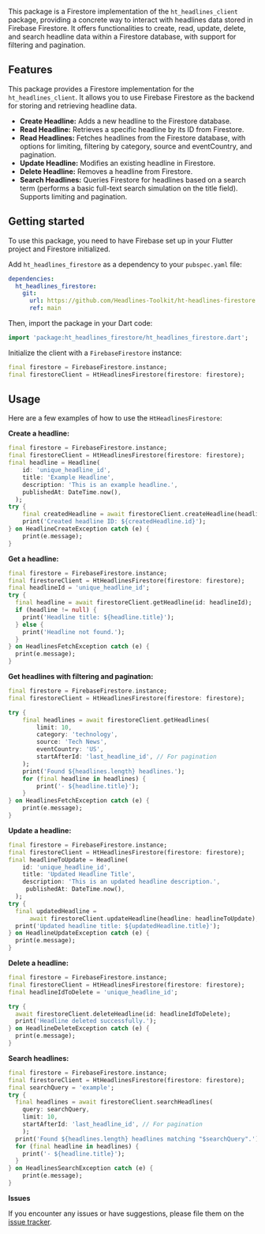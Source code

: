 This package is a Firestore implementation of the `ht_headlines_client` package, providing a concrete way to interact with headlines data stored in Firebase Firestore. It offers functionalities to create, read, update, delete, and search headline data within a Firestore database, with support for filtering and pagination.

## Features

This package provides a Firestore implementation for the `ht_headlines_client`. It allows you to use Firebase Firestore as the backend for storing and retrieving headline data.

*   **Create Headline:** Adds a new headline to the Firestore database.
*   **Read Headline:** Retrieves a specific headline by its ID from Firestore.
*   **Read Headlines:** Fetches headlines from the Firestore database, with options for limiting, filtering by category, source and eventCountry, and pagination.
*   **Update Headline:** Modifies an existing headline in Firestore.
*   **Delete Headline:** Removes a headline from Firestore.
*   **Search Headlines:** Queries Firestore for headlines based on a search term (performs a basic full-text search simulation on the title field). Supports limiting and pagination.

## Getting started

To use this package, you need to have Firebase set up in your Flutter project and Firestore initialized.

Add `ht_headlines_firestore` as a dependency to your `pubspec.yaml` file:

```yaml
dependencies:
  ht_headlines_firestore:
    git:
      url: https://github.com/Headlines-Toolkit/ht-headlines-firestore.git
      ref: main
```

Then, import the package in your Dart code:

```dart
import 'package:ht_headlines_firestore/ht_headlines_firestore.dart';
```

Initialize the client with a `FirebaseFirestore` instance:

```dart
final firestore = FirebaseFirestore.instance;
final firestoreClient = HtHeadlinesFirestore(firestore: firestore);
```

## Usage

Here are a few examples of how to use the `HtHeadlinesFirestore`:

**Create a headline:**

```dart
final firestore = FirebaseFirestore.instance;
final firestoreClient = HtHeadlinesFirestore(firestore: firestore);
final headline = Headline(
    id: 'unique_headline_id',
    title: 'Example Headline',
    description: 'This is an example headline.',
    publishedAt: DateTime.now(),
  );
try {
    final createdHeadline = await firestoreClient.createHeadline(headline: headline);
    print('Created headline ID: ${createdHeadline.id}');
} on HeadlineCreateException catch (e) {
    print(e.message);
}
```

**Get a headline:**

```dart
final firestore = FirebaseFirestore.instance;
final firestoreClient = HtHeadlinesFirestore(firestore: firestore);
final headlineId = 'unique_headline_id';
try {
  final headline = await firestoreClient.getHeadline(id: headlineId);
  if (headline != null) {
    print('Headline title: ${headline.title}');
  } else {
    print('Headline not found.');
  }
} on HeadlinesFetchException catch (e) {
  print(e.message);
}
```

**Get headlines with filtering and pagination:**

```dart
final firestore = FirebaseFirestore.instance;
final firestoreClient = HtHeadlinesFirestore(firestore: firestore);

try {
    final headlines = await firestoreClient.getHeadlines(
        limit: 10,
        category: 'technology',
        source: 'Tech News',
        eventCountry: 'US',
        startAfterId: 'last_headline_id', // For pagination
    );
    print('Found ${headlines.length} headlines.');
    for (final headline in headlines) {
        print('- ${headline.title}');
    }
} on HeadlinesFetchException catch (e) {
    print(e.message);
}
```

**Update a headline:**
```dart
final firestore = FirebaseFirestore.instance;
final firestoreClient = HtHeadlinesFirestore(firestore: firestore);
final headlineToUpdate = Headline(
    id: 'unique_headline_id',
    title: 'Updated Headline Title',
    description: 'This is an updated headline description.',
     publishedAt: DateTime.now(),
  );
try {
  final updatedHeadline =
      await firestoreClient.updateHeadline(headline: headlineToUpdate);
  print('Updated headline title: ${updatedHeadline.title}');
} on HeadlineUpdateException catch (e) {
  print(e.message);
}
```

**Delete a headline:**
```dart
final firestore = FirebaseFirestore.instance;
final firestoreClient = HtHeadlinesFirestore(firestore: firestore);
final headlineIdToDelete = 'unique_headline_id';

try {
  await firestoreClient.deleteHeadline(id: headlineIdToDelete);
  print('Headline deleted successfully.');
} on HeadlineDeleteException catch (e) {
  print(e.message);
}
```

**Search headlines:**

```dart
final firestore = FirebaseFirestore.instance;
final firestoreClient = HtHeadlinesFirestore(firestore: firestore);
final searchQuery = 'example';
try {
  final headlines = await firestoreClient.searchHeadlines(
    query: searchQuery,
    limit: 10,
    startAfterId: 'last_headline_id', // For pagination
    );
  print('Found ${headlines.length} headlines matching "$searchQuery".');
  for (final headline in headlines) {
    print('- ${headline.title}');
  }
} on HeadlinesSearchException catch (e) {
    print(e.message);
}
```

**Issues**

If you encounter any issues or have suggestions, please file them on the [issue tracker](https://github.com/headlines_toolkit/ht-headlines-firestore).
